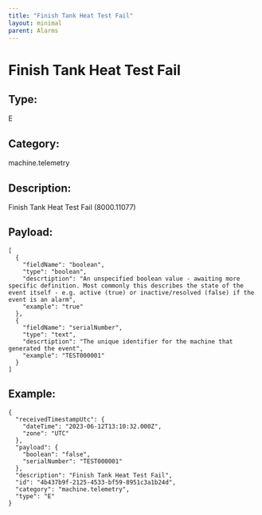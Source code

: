 ```yaml
---
title: "Finish Tank Heat Test Fail"
layout: minimal
parent: Alarms
---
```


# Finish Tank Heat Test Fail

## Type:

E

## Category:

machine.telemetry

## Description: 

Finish Tank Heat Test Fail (8000.11077)

## Payload:

```
[
  {
    "fieldName": "boolean",
    "type": "boolean",
    "descrtiption": "An unspecified boolean value - awaiting more specific definition. Most commonly this describes the state of the event itself - e.g. active (true) or inactive/resolved (false) if the event is an alarm",
    "example": "true"
  },
  {
    "fieldName": "serialNumber",
    "type": "text",
    "descrtiption": "The unique identifier for the machine that generated the event",
    "example": "TEST000001"
  }
]
```

## Example:

```
{
  "receivedTimestampUtc": {
    "dateTime": "2023-06-12T13:10:32.000Z",
    "zone": "UTC"
  },
  "payload": {
    "boolean": "false",
    "serialNumber": "TEST000001"
  },
  "description": "Finish Tank Heat Test Fail",
  "id": "4b437b9f-2125-4533-bf59-8951c3a1b24d",
  "category": "machine.telemetry",
  "type": "E"
}
```
